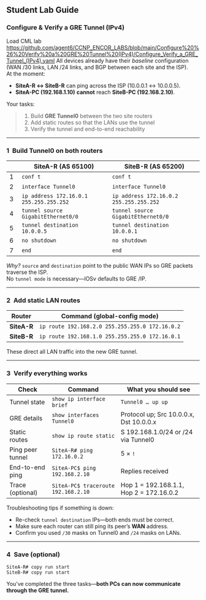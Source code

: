 ## Student Lab Guide  
### Configure & Verify a GRE Tunnel (IPv4)

Load CML lab https://github.com/agent6/CCNP_ENCOR_LABS/blob/main/Configure%20%26%20Verify%20a%20GRE%20Tunnel%20(IPv4)/Configure_Verify_a_GRE_Tunnel_(IPv4).yaml
All devices already have their *baseline* configuration (WAN /30 links, LAN /24 links, and BGP between each site and the ISP).  
At the moment:

* **SiteA-R ↔ SiteB-R** can ping across the ISP (10.0.0.1 ↔ 10.0.0.5).  
* **SiteA-PC (192.168.1.10)** **cannot** reach **SiteB-PC (192.168.2.10)**.

Your tasks:

> 1. Build **GRE Tunnel0** between the two site routers  
> 2. Add static routes so that the LANs use the tunnel  
> 3. Verify the tunnel and end-to-end reachability  

---

### 1 Build Tunnel0 on both routers

|  | **SiteA-R (AS 65100)** | **SiteB-R (AS 65200)** |
|---|---|---|
| 1 | `conf t` | `conf t` |
| 2 | `interface Tunnel0` | `interface Tunnel0` |
| 3 | `ip address 172.16.0.1 255.255.255.252` | `ip address 172.16.0.2 255.255.255.252` |
| 4 | `tunnel source GigabitEthernet0/0` | `tunnel source GigabitEthernet0/0` |
| 5 | `tunnel destination 10.0.0.5` | `tunnel destination 10.0.0.1` |
| 6 | `no shutdown` | `no shutdown` |
| 7 | `end` | `end` |

*Why?* `source` and `destination` point to the public WAN IPs so GRE packets traverse the ISP.  
No `tunnel mode` is necessary—IOSv defaults to GRE /IP.

---

### 2 Add static LAN routes

| Router | Command (global-config mode) |
|--------|-----------------------------|
| **SiteA-R** | `ip route 192.168.2.0 255.255.255.0 172.16.0.2` |
| **SiteB-R** | `ip route 192.168.1.0 255.255.255.0 172.16.0.1` |

These direct all LAN traffic into the new GRE tunnel.

---

### 3 Verify everything works

| Check | Command | What you should see |
|-------|---------|---------------------|
| Tunnel state | `show ip interface brief` | `Tunnel0 … up up` |
| GRE details | `show interfaces Tunnel0` | Protocol up; Src 10.0.0.x, Dst 10.0.0.x |
| Static routes | `show ip route static` | S 192.168.1.0/24 or /24 via Tunnel0 |
| Ping peer tunnel | `SiteA-R# ping 172.16.0.2` | 5 × `!` |
| End-to-end ping | `SiteA-PC$ ping 192.168.2.10` | Replies received |
| Trace (optional) | `SiteA-PC$ traceroute 192.168.2.10` | Hop 1 = 192.168.1.1, Hop 2 = 172.16.0.2 |

Troubleshooting tips if something is down:

* Re-check `tunnel destination` IPs—both ends must be correct.  
* Make sure each router can still ping its peer’s **WAN** address.  
* Confirm you used `/30` masks on Tunnel0 and `/24` masks on LANs.

---

### 4 Save (optional)

```plaintext
SiteA-R# copy run start
SiteB-R# copy run start
```

You’ve completed the three tasks—**both PCs can now communicate through the GRE tunnel.**
